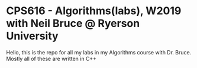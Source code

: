 # CPS616 - Algorithms(labs), W2019 with Neil Bruce @ Ryerson University
Hello, this is the repo for all my labs in my Algorithms course with Dr. Bruce.
Mostly all of these are written in C++
